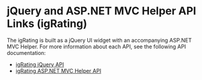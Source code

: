 ﻿<!--
|metadata|
{
    "fileName": "igrating-jquery-api",
    "controlName": "igRating",
    "tags": ["API"]
}
|metadata|
-->

# jQuery and ASP.NET MVC Helper API Links (igRating)



The igRating is built as a jQuery UI widget with an accompanying ASP.NET MVC Helper. For more information about each API, see the following API documentation:

-   [igRating jQuery API](%%jQueryApiUrl%%/ui.igRating)
-   [igRating ASP.NET MVC Helper API](Infragistics.Web.Mvc~Infragistics.Web.Mvc.RatingModel.html)

 

 


